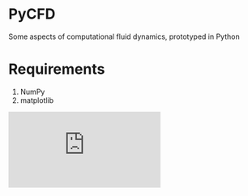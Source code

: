 # PyCFD

Some aspects of computational fluid dynamics, prototyped in Python



# Requirements

1. NumPy
2. matplotlib


![Unstructured stencil LSQ gradient reconstruction](https://raw.githubusercontent.com/LukeMcCulloch/PyCFD/master/pics/stencil_58.pdf)
